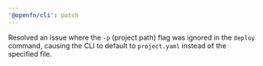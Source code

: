 ```yaml
---
'@openfn/cli': patch
---
```


Resolved an issue where the `-p` (project path) flag was ignored in the `deploy` command, causing the CLI to default to `project.yaml` instead of the specified file.
